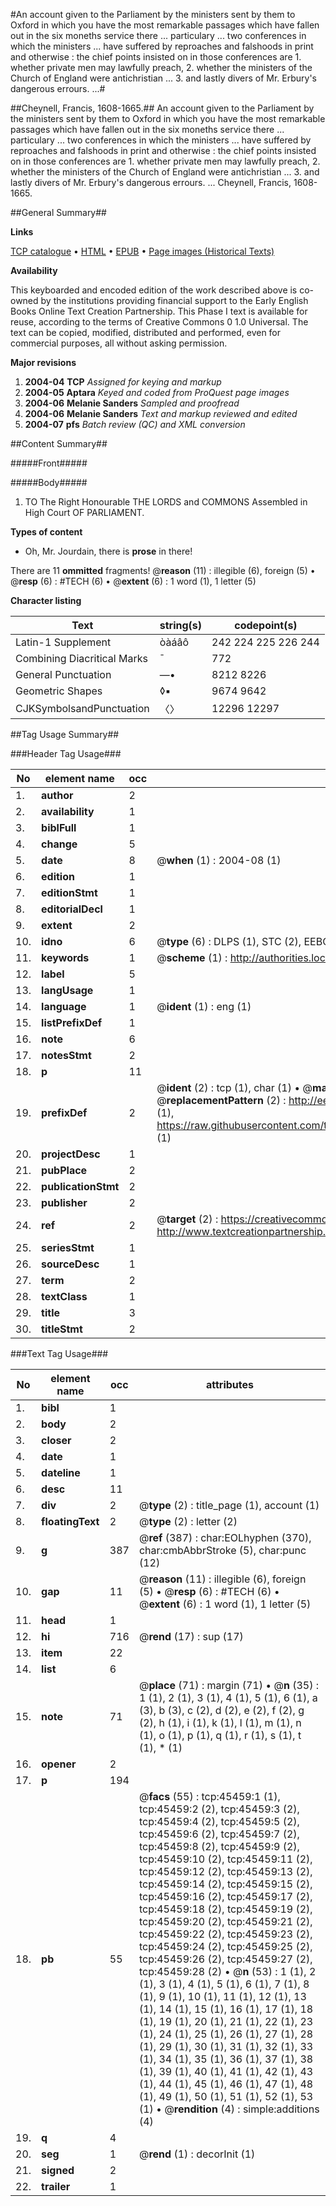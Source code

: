 #An account given to the Parliament by the ministers sent by them to Oxford in which you have the most remarkable passages which have fallen out in the six moneths service there ... particulary ... two conferences in which the ministers ... have suffered by reproaches and falshoods in print and otherwise : the chief points insisted on in those conferences are 1. whether private men may lawfully preach, 2. whether the ministers of the Church of England were antichristian ... 3. and lastly divers of Mr. Erbury's dangerous errours. ...#

##Cheynell, Francis, 1608-1665.##
An account given to the Parliament by the ministers sent by them to Oxford in which you have the most remarkable passages which have fallen out in the six moneths service there ... particulary ... two conferences in which the ministers ... have suffered by reproaches and falshoods in print and otherwise : the chief points insisted on in those conferences are 1. whether private men may lawfully preach, 2. whether the ministers of the Church of England were antichristian ... 3. and lastly divers of Mr. Erbury's dangerous errours. ...
Cheynell, Francis, 1608-1665.

##General Summary##

**Links**

[TCP catalogue](http://www.ota.ox.ac.uk/tcp/)  • 
[HTML](http://tei.it.ox.ac.uk/tcp/Texts-HTML/free/A32/A32799.html)  • 
[EPUB](http://tei.it.ox.ac.uk/tcp/Texts-EPUB/free/A32/A32799.epub) • 
[Page images (Historical Texts)](https://data.historicaltexts.jisc.ac.uk/view?pubId=eebo-10629663e&pageId=eebo-10629663e-45459-1)

**Availability**

This keyboarded and encoded edition of the
	       work described above is co-owned by the institutions
	       providing financial support to the Early English Books
	       Online Text Creation Partnership. This Phase I text is
	       available for reuse, according to the terms of Creative
	       Commons 0 1.0 Universal. The text can be copied,
	       modified, distributed and performed, even for
	       commercial purposes, all without asking permission.

**Major revisions**

1. __2004-04__ __TCP__ *Assigned for keying and markup*
1. __2004-05__ __Aptara__ *Keyed and coded from ProQuest page images*
1. __2004-06__ __Melanie Sanders__ *Sampled and proofread*
1. __2004-06__ __Melanie Sanders__ *Text and markup reviewed and edited*
1. __2004-07__ __pfs__ *Batch review (QC) and XML conversion*

##Content Summary##

#####Front#####

#####Body#####

1. TO
The Right Honourable
THE
LORDS and COMMONS
Assembled in High Court
OF
PARLIAMENT.

**Types of content**

  * Oh, Mr. Jourdain, there is **prose** in there!

There are 11 **ommitted** fragments! 
 @__reason__ (11) : illegible (6), foreign (5)  •  @__resp__ (6) : #TECH (6)  •  @__extent__ (6) : 1 word (1), 1 letter (5)

**Character listing**


|Text|string(s)|codepoint(s)|
|---|---|---|
|Latin-1 Supplement|òàáâô|242 224 225 226 244|
|Combining             Diacritical Marks|̄|772|
|General Punctuation|—•|8212 8226|
|Geometric Shapes|◊▪|9674 9642|
|CJKSymbolsandPunctuation|〈〉|12296 12297|

##Tag Usage Summary##

###Header Tag Usage###

|No|element name|occ|attributes|
|---|---|---|---|
|1.|__author__|2||
|2.|__availability__|1||
|3.|__biblFull__|1||
|4.|__change__|5||
|5.|__date__|8| @__when__ (1) : 2004-08 (1)|
|6.|__edition__|1||
|7.|__editionStmt__|1||
|8.|__editorialDecl__|1||
|9.|__extent__|2||
|10.|__idno__|6| @__type__ (6) : DLPS (1), STC (2), EEBO-CITATION (1), OCLC (1), VID (1)|
|11.|__keywords__|1| @__scheme__ (1) : http://authorities.loc.gov/ (1)|
|12.|__label__|5||
|13.|__langUsage__|1||
|14.|__language__|1| @__ident__ (1) : eng (1)|
|15.|__listPrefixDef__|1||
|16.|__note__|6||
|17.|__notesStmt__|2||
|18.|__p__|11||
|19.|__prefixDef__|2| @__ident__ (2) : tcp (1), char (1)  •  @__matchPattern__ (2) : ([0-9\-]+):([0-9IVX]+) (1), (.+) (1)  •  @__replacementPattern__ (2) : http://eebo.chadwyck.com/downloadtiff?vid=$1&page=$2 (1), https://raw.githubusercontent.com/textcreationpartnership/Texts/master/tcpchars.xml#$1 (1)|
|20.|__projectDesc__|1||
|21.|__pubPlace__|2||
|22.|__publicationStmt__|2||
|23.|__publisher__|2||
|24.|__ref__|2| @__target__ (2) : https://creativecommons.org/publicdomain/zero/1.0/ (1), http://www.textcreationpartnership.org/docs/. (1)|
|25.|__seriesStmt__|1||
|26.|__sourceDesc__|1||
|27.|__term__|2||
|28.|__textClass__|1||
|29.|__title__|3||
|30.|__titleStmt__|2||


###Text Tag Usage###

|No|element name|occ|attributes|
|---|---|---|---|
|1.|__bibl__|1||
|2.|__body__|2||
|3.|__closer__|2||
|4.|__date__|1||
|5.|__dateline__|1||
|6.|__desc__|11||
|7.|__div__|2| @__type__ (2) : title_page (1), account (1)|
|8.|__floatingText__|2| @__type__ (2) : letter (2)|
|9.|__g__|387| @__ref__ (387) : char:EOLhyphen (370), char:cmbAbbrStroke (5), char:punc (12)|
|10.|__gap__|11| @__reason__ (11) : illegible (6), foreign (5)  •  @__resp__ (6) : #TECH (6)  •  @__extent__ (6) : 1 word (1), 1 letter (5)|
|11.|__head__|1||
|12.|__hi__|716| @__rend__ (17) : sup (17)|
|13.|__item__|22||
|14.|__list__|6||
|15.|__note__|71| @__place__ (71) : margin (71)  •  @__n__ (35) : 1 (1), 2 (1), 3 (1), 4 (1), 5 (1), 6 (1), a (3), b (3), c (2), d (2), e (2), f (2), g (2), h (1), i (1), k (1), l (1), m (1), n (1), o (1), p (1), q (1), r (1), s (1), t (1), * (1)|
|16.|__opener__|2||
|17.|__p__|194||
|18.|__pb__|55| @__facs__ (55) : tcp:45459:1 (1), tcp:45459:2 (2), tcp:45459:3 (2), tcp:45459:4 (2), tcp:45459:5 (2), tcp:45459:6 (2), tcp:45459:7 (2), tcp:45459:8 (2), tcp:45459:9 (2), tcp:45459:10 (2), tcp:45459:11 (2), tcp:45459:12 (2), tcp:45459:13 (2), tcp:45459:14 (2), tcp:45459:15 (2), tcp:45459:16 (2), tcp:45459:17 (2), tcp:45459:18 (2), tcp:45459:19 (2), tcp:45459:20 (2), tcp:45459:21 (2), tcp:45459:22 (2), tcp:45459:23 (2), tcp:45459:24 (2), tcp:45459:25 (2), tcp:45459:26 (2), tcp:45459:27 (2), tcp:45459:28 (2)  •  @__n__ (53) : 1 (1), 2 (1), 3 (1), 4 (1), 5 (1), 6 (1), 7 (1), 8 (1), 9 (1), 10 (1), 11 (1), 12 (1), 13 (1), 14 (1), 15 (1), 16 (1), 17 (1), 18 (1), 19 (1), 20 (1), 21 (1), 22 (1), 23 (1), 24 (1), 25 (1), 26 (1), 27 (1), 28 (1), 29 (1), 30 (1), 31 (1), 32 (1), 33 (1), 34 (1), 35 (1), 36 (1), 37 (1), 38 (1), 39 (1), 40 (1), 41 (1), 42 (1), 43 (1), 44 (1), 45 (1), 46 (1), 47 (1), 48 (1), 49 (1), 50 (1), 51 (1), 52 (1), 53 (1)  •  @__rendition__ (4) : simple:additions (4)|
|19.|__q__|4||
|20.|__seg__|1| @__rend__ (1) : decorInit (1)|
|21.|__signed__|2||
|22.|__trailer__|1||
